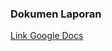 ### Dokumen Laporan

[Link Google Docs](https://docs.google.com/document/d/1bh5-kuTBh9qmWGBBNapYxonAo7CTO7zcsZuLJO4T9H0/edit?usp=sharing)

